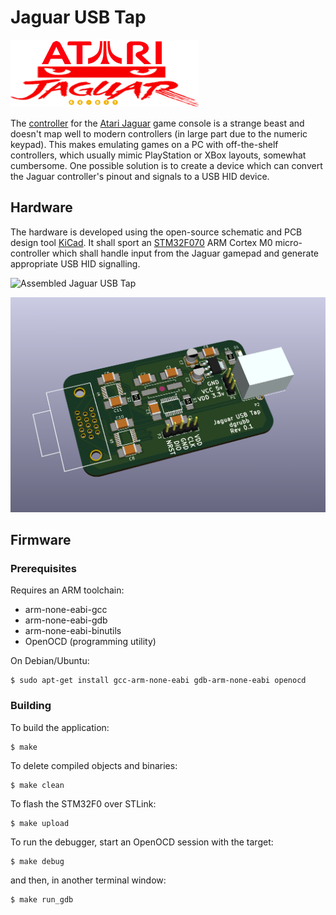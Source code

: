 # Jaguar USB Tap

![Atari Jaguar logo](./preview/Atari-Jaguar-logo.png)

The [controller](https://atariage.com/controller_page.html?ControllerID=21&SystemID=JAGUAR) for the [Atari Jaguar](https://en.wikipedia.org/wiki/Atari_Jaguar) game console is a strange beast and doesn't map well to modern controllers (in large part due to the numeric keypad). This makes emulating games on a PC with off-the-shelf controllers, which usually mimic PlayStation or XBox layouts, somewhat cumbersome. One possible solution is to create a device which can convert the Jaguar controller's pinout and signals to a USB HID device.

## Hardware

The hardware is developed using the open-source schematic and PCB design tool [KiCad](http://kicad-pcb.org/). It shall sport an [STM32F070](http://www.st.com/en/microcontrollers/stm32f070cb.html) ARM Cortex M0 micro-controller which shall handle input from the Jaguar gamepad and generate appropriate USB HID signalling.

![Assembled Jaguar USB Tap](./preview/Jaguar-USB-Tap-assembled.png)

![Jaguar USB Tap](./preview/Jaguar-USB-tap_render.png)

## Firmware

### Prerequisites

Requires an ARM toolchain:

* arm-none-eabi-gcc
* arm-none-eabi-gdb
* arm-none-eabi-binutils
* OpenOCD (programming utility)

On Debian/Ubuntu: 

```
$ sudo apt-get install gcc-arm-none-eabi gdb-arm-none-eabi openocd
```

### Building

To build the application:

```
$ make
```

To delete compiled objects and binaries:

```
$ make clean
```

To flash the STM32F0 over STLink:

```
$ make upload
```

To run the debugger, start an OpenOCD session with the target:

```
$ make debug
```

and then, in another terminal window:

```
$ make run_gdb
```
